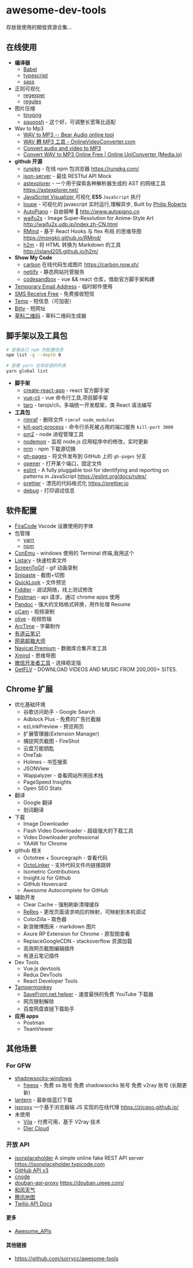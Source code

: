 # awesome-dev-tools

存放我使用的開發資源合集...

## 在线使用

- **编译器**
  - [Babel](https://babeljs.io/repl)
  - [typescript](https://www.typescriptlang.org/play/index.html)
  - [sass](https://www.sassmeister.com/)
- 正则可视化
  - [regexper](https://regexper.com/)
  - [regulex](https://jex.im/regulex/)
- 图片压缩
  - [tinypng](https://tinypng.com/)
  - [squoosh](https://squoosh.app) - 这个好，可调整长宽等比适配
- Wav to Mp3
  - [WAV to MP3 -- Bear Audio online tool](https://www.bearaudiotool.com/wav-to-mp3)
  - [WAV 轉 MP3 工具 - OnlineVideoConverter.com](https://www.onlinevideoconverter.com/zh/convert-wav-to-mp3)
  - [Convert audio and video to MP3](https://audio.online-convert.com/convert-to-mp3)
  - [Convert WAV to MP3 Online Free | Online UniConverter (Media.io)](https://www.media.io/convert/wav-to-mp3.html)
- **github 开源**
  - [runpkg](https://github.com/FormidableLabs/runpkg) - 在线 npm 包浏览器 https://runpkg.com/
  - [json-server](https://github.com/typicode/json-server) - 最佳 RESTful API Mock
  - [astexplorer](https://astexplorer.net/) - 一个用于探索各种解析器生成的 AST 的网络工具 https://astexplorer.net/
  - [JavaScript Visualizer ](https://tylermcginnis.com/javascript-visualizer/) 可视化 **ES5** `JavaScript` 执行
  - [loupe](https://github.com/latentflip/loupe) - 可视化的 javascript 实时运行,理解异步, Built by [Philip Roberts](http://github.com/latentflip)
  - [AutoPiano](https://github.com/WarpPrism/AutoPiano) - 自由钢琴 🎹 http://www.autopiano.cn
  - [waifu2x](https://github.com/nagadomi/waifu2x) - Image Super-Resolution for Anime-Style Art http://waifu2x.udp.jp/index.zh-CN.html
  - [RMind](https://github.com/Mongkii/RMind) - 基于 React Hooks 与 flex 布局 的思维导图 https://mongkii.github.io/RMind/
  - [h2m](https://github.com/island205/h2m/) - 将 HTML 转换为 Markdown 的工具 http://island205.github.io/h2m/
- **Show My Code**
  - [carbon](https://carbon.now.sh/) 在线代码生成图片 https://carbon.now.sh/
  - [netlify](https://www.netlify.com/) - 静态网站托管服务
  - [codesandbox](https://codesandbox.io/u/xiaoyueyue165) - vue && react 仓库，借助官方脚手架构建
- [Temporary Email Address](https://temp-mail.org) - 临时邮件使用
- [SMS Receive Free](https://smsreceivefree.com/) - 免费接收短信
- [Temp](https://temp.pm/) - 短信息（可加密）
- [Bitly](https://bitly.com/) - 短网址
- [草料二维码](https://cli.im/) - 草料二维码生成器

## 脚手架以及工具包

```bash
# 查看自己 npm 的配置信息
npm list -g --depth 0

# 查看 yarn 全局安装的列表
yarn global list
```

- **脚手架**
  - [create-react-app](https://github.com/facebook/create-react-app) - react 官方脚手架
  - [vue-cli](https://github.com/vuejs/vue-cli) - vue 命令行工具,项目脚手架
  - [taro](https://github.com/NervJS/taro) - tarojs/cli，多端统一开发框架，类 React 语法编写
- **工具包**
  - [rimraf](https://github.com/isaacs/rimraf) - 删除文件 `rimraf node_modules`
  - [kill-port-process](https://github.com/hilleer/kill-port-process) - 命令行杀死被占用的端口服务 `kill-port 3000`
  - [pm2](https://github.com/Unitech/pm2) - node 进程管理工具
  - [nodemon](https://github.com/remy/nodemon/) - 监视 node.js 应用程序中的修改，实时更新
  - [nrm](https://github.com/Pana/nrm) - npm 下载源切换
  - [gh-pages](https://github.com/tschaub/gh-pages) - 将文件发布到 GitHub 上的 `gh-pages` 分支
  - [opener](https://github.com/domenic/opener) - 打开某个端口，固定文件
  - [eslint](https://github.com/eslint/eslint) - A fully pluggable tool for identifying and reporting on patterns in JavaScript https://eslint.org/docs/rules/
  - [prettier](https://github.com/prettier/prettier/) - 漂亮的代码格式化 https://prettier.io
  - [debug](https://github.com/visionmedia/debug) - 打印调试信息

## 软件配置

- [FiraCode](https://github.com/tonsky/FiraCode) Vscode 设置使用的字体
- 包管理
  - [yarn](https://yarnpkg.com/zh-Hant/)
  - [npm](https://github.com/npm/cli)
- [ConEmu](https://github.com/Maximus5/ConEmu/) - windows 使用的 Terminal 终端,我用这个
- [Listary](https://www.listary.com/) - 快速检索文件
- [ScreenToGif](https://www.screentogif.com/) - gif 动画录制
- [Snipaste](https://zh.snipaste.com/) - 截图+切图
- [QuickLook](https://pooi.moe/QuickLook/) - 文件预览
- [Fiddler](https://www.telerik.com/fiddler) - 调试网络，线上测试修改
- [Postman](https://www.getpostman.com/) - api 请求，通过 chrome apps 使用
- [Pandoc](https://github.com/jgm/pandoc) - 强大的文档格式转换，用作处理 Resume
- [oCam](http://ohsoft.net/eng/) - 视频录制
- [olive](https://github.com/olive-editor/olive) - 视频剪辑
- [ArcTime](https://arctime.org/) - 字幕制作
- [有道云笔记](https://note.youdao.com/)
- [网易邮箱大师](https://mail.163.com/dashi/)
- [Navicat Premium](https://www.navicat.com.cn/products/navicat-premium) - 数据库合集开发工具
- [Xmind](https://www.xmind.cn/xmind8-pro/) - 思维导图
- [微信开发者工具](https://developers.weixin.qq.com/miniprogram/dev/devtools/download.html) - 选择稳定版
- [GetFLV](http://www.vdigger.com/index.html) - DOWNLOAD VIDEOS AND MUSIC FROM 200,000+ SITES.

## Chrome 扩展

- 优化基础环境
  - 谷歌访问助手 - Google Search
  - Adblock Plus - 免费的广告拦截器
  - ezLinkPreview - 预览网页
  - 扩展管理器(Extension Manager)
  - 捕捉网页截图 - FireShot
  - 云盘万能钥匙
  - OneTab
  - Holmes - 书签搜索
  - JSONView
  - Wappalyzer - 查看网站所用技术栈
  - PageSpeed Insights
  - Open SEO Stats
- 翻译
  - Google 翻译
  - 划词翻译
- 下载
  - Image Downloader
  - Flash Video Downloader - 超级强大的下载工具
  - Video Downloader professional
  - YAAW for Chrome
- github 相关
  - Octotree + Sourcegraph - 查看代码
  - [OctoLinker](https://github.com/OctoLinker/OctoLinker) - 支持代码文件内链接跳转
  - Isometric Contributions
  - Insight.io for Github
  - GitHub Hovercard
  - Awesome Autocomplete for GitHub
- 辅助开发
  - Clear Cache - 强制刷新清理缓存
  - [ReRes](https://github.com/annnhan/ReRes) - 更改页面请求响应的映射，可映射到本机调试
  - ColorZilla - 取色器
  - 新浪微博图床 - markdown 图片
  - Axure RP Extension for Chrome - 原型图查看
  - ReplaceGoogleCDN - stackoverflow 资源加载
  - 高效网页截图编辑插件
  - 有道云笔记插件
- Dev Tools
  - Vue.js devtools
  - Redux DevTools
  - React Developer Tools
- [Tampermonkey](https://greasyfork.org/zh-TW)
  - [SaveFrom.net helper](https://zh.savefrom.net/1-how-to-download-youtube-video.html) - 速度最快的免费 YouTube 下载器
  - 网页限制解除
  - 百度网盘直链下载助手
- **应用 apps**
  - Postman
  - TeamViewer

## 其他场景

### For GFW

- [shadowsocks-windows](https://github.com/shadowsocks/shadowsocks-windows)
  - [freess](https://github.com/max2max/freess) - 免费 ss 账号 免费 shadowsocks 账号 免费 v2ray 账号 (长期更新)
- [lantern](https://github.com/getlantern/download) - 最新版蓝灯下载
- [jsproxy](https://github.com/EtherDream/jsproxy) 一个基于浏览器端 JS 实现的在线代理 https://zjcqoo.github.io/
- 未使用
  - [Vila](https://vilavpn.com/) - 付费可用，基于 V2ray 技术
  - [Dler Cloud](https://dlercloud.org/)

### 开放 API

- [jsonplaceholder](https://github.com/typicode/jsonplaceholder) A simple online fake REST API server https://jsonplaceholder.typicode.com
- [GitHub API v3](https://developer.github.com/v3/)
- [cnode](https://cnodejs.org/api)
- [douban-api-proxy](https://github.com/zce/douban-api-proxy) https://douban.uieee.com/
- [和风天气](https://dev.heweather.com/docs/api/weather)
- [腾讯地图](https://lbs.qq.com/webservice_v1/index.html)
- [Twilio API Docs](https://www.twilio.com/docs/)

#### 更多

- [Awesome_APIs](https://github.com/TonnyL/Awesome_APIs/blob/master/README-zh.md)

#### 其他链接

- https://github.com/sorrycc/awesome-tools
